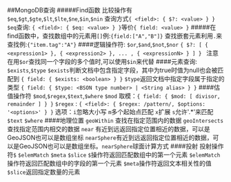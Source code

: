 ##MongoDB查询
#####Find函数
比较操作有`$eq`,`$gt`,`$gte`,`$lt`,`$lte`,`$ne`,`$in`,`$nin`
查询方式`{ <field>: { $?: <value> } }`
`$eq`查询:
  `{ <field>: { $eq: <value> } }`等价`{ field: <value> }`
#####在find函数中，查找数组中的元素用`[]`例:`{field:["A","B"]}`
查找嵌套元素利用`.`来查找例:`{"item.tag":"A"}`
####逻辑操作符:
`$or`,`$and`,`$not`,`$nor`
`{ $?: [ { <expression1> }, { <expression2> }, ... , { <expressionN> } ] }
`
注意在用`$or`查找同一个字段的多个值时,可以使用`$in`来代替
####元素查询:
`$exists`,`$type`
`$exists`判断文档中包含指定字段，其中为true时值为null也会被匹配到
`{ field: { $exists: <boolean> } }`
`$type`返回文档中指定字段属于指定的类型
`{ field: { $type: <BSON type number> | <String alias> } }`
####估值操作符
`$mod`,`$regex`,`$text`,`$where`
`$mod` 取模：`{ field: { $mod: [ divisor, remainder ] } }`
`$regex` : `{ <field>: { $regex: /pattern/, $options: '<options>' } }` 选项：`i`忽略大小写 `m`多个起始点匹配 `x`扩展 `s`允许'.*'来匹配
`$text` `$where`
####地理位置
`geoWithin` 查找在指定范围内的数据
`geoIntersects`查找指定范围内相交的数据
`near` 有近到远返回指定位置相近的数据，可以是GeoJSON也可以是数组坐标
`nearSphere`有近到远返回指定位置相近的数据，可以是GeoJSON也可以是数组坐标。`nearSphere`球面计算方式
####投射
投射操作符`$` `$elemMatch` `$meta` `$slice`
`$`操作符返回匹配数组中的第一个元素
`$elemMatch` 操作符返回匹配数组中的字段的第一个元素
`$meta`操作符返回文本相关性的值
`$slice`返回指定数量的元素




